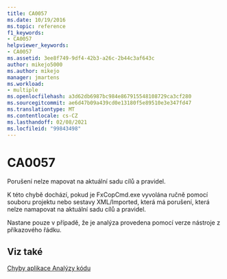 ```yaml
---
title: CA0057
ms.date: 10/19/2016
ms.topic: reference
f1_keywords:
- CA0057
helpviewer_keywords:
- CA0057
ms.assetid: 3ee8f749-9df4-42b3-a26c-2b44c3af643c
author: mikejo5000
ms.author: mikejo
manager: jmartens
ms.workload:
- multiple
ms.openlocfilehash: a3d62db6987bc984e867915548108729ca3cf280
ms.sourcegitcommit: ae6d47b09a439cd0e13180f5e89510e3e347fd47
ms.translationtype: MT
ms.contentlocale: cs-CZ
ms.lasthandoff: 02/08/2021
ms.locfileid: "99843498"
---
```

# <a name="ca0057"></a>CA0057
Porušení nelze mapovat na aktuální sadu cílů a pravidel.

K této chybě dochází, pokud je FxCopCmd.exe vyvolána ručně pomocí souboru projektu nebo sestavy XML/Imported, která má porušení, která nelze namapovat na aktuální sadu cílů a pravidel.

Nastane pouze v případě, že je analýza provedena pomocí verze nástroje z příkazového řádku.

## <a name="see-also"></a>Viz také
[Chyby aplikace Analýzy kódu](../code-quality/code-analysis-application-errors.md)
